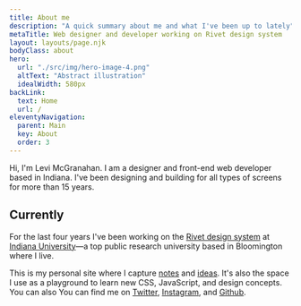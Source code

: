 ```yaml
---
title: About me
description: "A quick summary about me and what I've been up to lately"
metaTitle: Web designer and developer working on Rivet design system
layout: layouts/page.njk
bodyClass: about
hero:
  url: "./src/img/hero-image-4.png"
  altText: "Abstract illustration"
  idealWidth: 580px
backLink:
  text: Home
  url: /
eleventyNavigation:
  parent: Main
  key: About
  order: 3
---
```

Hi, I'm Levi McGranahan. I am a designer and front-end web developer based in Indiana. I've been designing and building for all types of screens for more than 15 years.

## Currently
For the last four years I've been working on the [Rivet design system](https://rivet.iu.edu/) at [Indiana University](https://www.iu.edu/index.html)—a top public research university based in Bloomington where I live.

This is my personal site where I capture [notes](/tags/notes/) and [ideas](/blog/). It's also the space I use as a playground to learn new CSS, JavaScript, and design concepts. You can also You can find me on [Twitter](https://twitter.com/levimcg), [Instagram](https://www.instagram.com/levimcg/), and [Github](https://github.com/levimcg).